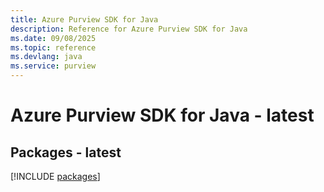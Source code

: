 ```yaml
---
title: Azure Purview SDK for Java
description: Reference for Azure Purview SDK for Java
ms.date: 09/08/2025
ms.topic: reference
ms.devlang: java
ms.service: purview
---
```

# Azure Purview SDK for Java - latest
## Packages - latest
[!INCLUDE [packages](purview-index.md)]